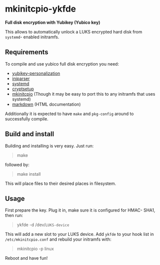 mkinitcpio-ykfde
================

**Full disk encryption with Yubikey (Yubico key)**

This allows to automatically unlock a LUKS encrypted hard disk from `systemd`-
enabled initramfs.

Requirements
------------

To compile and use yubico full disk encryption you need:

* [yubikey-personalization](https://github.com/Yubico/yubikey-personalization)
* [iniparser](http://ndevilla.free.fr/iniparser/)
* [systemd](http://www.freedesktop.org/wiki/Software/systemd/)
* [cryptsetup](http://code.google.com/p/cryptsetup/)
* [mkinitcpio](https://projects.archlinux.org/mkinitcpio.git/) (Though
  it may be easy to port this to any initramfs that uses systemd)
* [markdown](http://daringfireball.net/projects/markdown/) (HTML documentation)

Additionally it is expected to have `make` and `pkg-config` around to
successfully compile.

Build and install
-----------------

Building and installing is very easy. Just run:

> make

followed by:

> make install

This will place files to their desired places in filesystem.

Usage
-----

First prepare the key. Plug it in, make sure it is configured for HMAC-
SHA1, then run:

> ykfde -d /dev/`LUKS-device`

This will add a new slot to your LUKS device. Add `ykfde` to your hook
list in `/etc/mkinitcpio.conf` and rebuild your initramfs with:

> mkinitcpio -p linux

Reboot and have fun!
